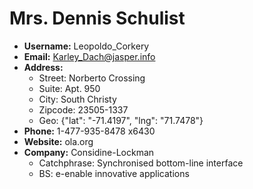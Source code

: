 # Mrs. Dennis Schulist

- **Username:** Leopoldo_Corkery
- **Email:** Karley_Dach@jasper.info
- **Address:**
  - Street: Norberto Crossing
  - Suite: Apt. 950
  - City: South Christy
  - Zipcode: 23505-1337
  - Geo: {"lat": "-71.4197", "lng": "71.7478"}
- **Phone:** 1-477-935-8478 x6430
- **Website:** ola.org
- **Company:** Considine-Lockman  
  - Catchphrase: Synchronised bottom-line interface  
  - BS: e-enable innovative applications